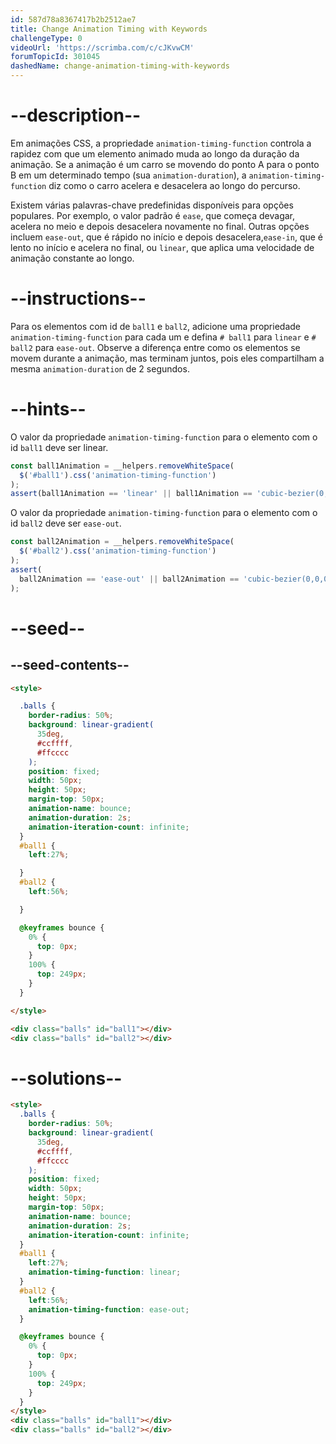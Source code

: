 ```yaml
---
id: 587d78a8367417b2b2512ae7
title: Change Animation Timing with Keywords
challengeType: 0
videoUrl: 'https://scrimba.com/c/cJKvwCM'
forumTopicId: 301045
dashedName: change-animation-timing-with-keywords
---
```


# --description--

Em animações CSS, a propriedade `animation-timing-function` controla a rapidez com que um elemento animado muda ao longo da duração da animação. Se a animação é um carro se movendo do ponto A para o ponto B em um determinado tempo (sua `animation-duration`), a `animation-timing-function` diz como o carro acelera e desacelera ao longo do percurso.

Existem várias palavras-chave predefinidas disponíveis para opções populares. Por exemplo, o valor padrão é `ease`, que começa devagar, acelera no meio e depois desacelera novamente no final. Outras opções incluem `ease-out`, que é rápido no início e depois desacelera,`ease-in`, que é lento no início e acelera no final, ou `linear`, que aplica uma velocidade de animação constante ao longo.

# --instructions--

Para os elementos com id de `ball1` e `ball2`, adicione uma propriedade `animation-timing-function` para cada um e defina `# ball1` para `linear` e `# ball2` para `ease-out`. Observe a diferença entre como os elementos se movem durante a animação, mas terminam juntos, pois eles compartilham a mesma `animation-duration` de 2 segundos.

# --hints--

O valor da propriedade `animation-timing-function` para o elemento com o id `ball1` deve ser linear.

```js
const ball1Animation = __helpers.removeWhiteSpace(
  $('#ball1').css('animation-timing-function')
);
assert(ball1Animation == 'linear' || ball1Animation == 'cubic-bezier(0,0,1,1)');
```

O valor da propriedade `animation-timing-function` para o elemento com o id `ball2` deve ser `ease-out`.

```js
const ball2Animation = __helpers.removeWhiteSpace(
  $('#ball2').css('animation-timing-function')
);
assert(
  ball2Animation == 'ease-out' || ball2Animation == 'cubic-bezier(0,0,0.58,1)'
);
```

# --seed--

## --seed-contents--

```html
<style>

  .balls {
    border-radius: 50%;
    background: linear-gradient(
      35deg,
      #ccffff,
      #ffcccc
    );
    position: fixed;
    width: 50px;
    height: 50px;
    margin-top: 50px;
    animation-name: bounce;
    animation-duration: 2s;
    animation-iteration-count: infinite;
  }
  #ball1 {
    left:27%;

  }
  #ball2 {
    left:56%;

  }

  @keyframes bounce {
    0% {
      top: 0px;
    }
    100% {
      top: 249px;
    }
  }

</style>

<div class="balls" id="ball1"></div>
<div class="balls" id="ball2"></div>
```

# --solutions--

```html
<style>
  .balls {
    border-radius: 50%;
    background: linear-gradient(
      35deg,
      #ccffff,
      #ffcccc
    );
    position: fixed;
    width: 50px;
    height: 50px;
    margin-top: 50px;
    animation-name: bounce;
    animation-duration: 2s;
    animation-iteration-count: infinite;
  }
  #ball1 {
    left:27%;
    animation-timing-function: linear;
  }
  #ball2 {
    left:56%;
    animation-timing-function: ease-out;
  }

  @keyframes bounce {
    0% {
      top: 0px;
    }
    100% {
      top: 249px;
    }
  }
</style>
<div class="balls" id="ball1"></div>
<div class="balls" id="ball2"></div>
```

